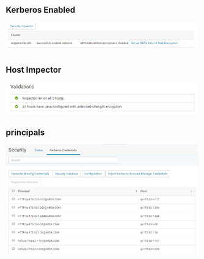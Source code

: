 ## Kerberos Enabled


![](5_01.png)


## Host Impector

![](5_02.png)


## principals

![](5_03.png)

